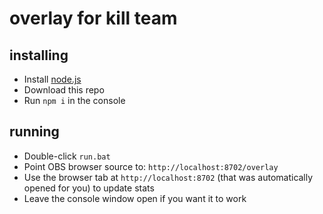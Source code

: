 # overlay for kill team

## installing

- Install [node.js](https://nodejs.org/en/download/prebuilt-binaries)
- Download this repo
- Run `npm i` in the console

## running

- Double-click `run.bat`
- Point OBS browser source to: `http://localhost:8702/overlay`
- Use the browser tab at `http://localhost:8702` (that was automatically opened for you) to update stats
- Leave the console window open if you want it to work
